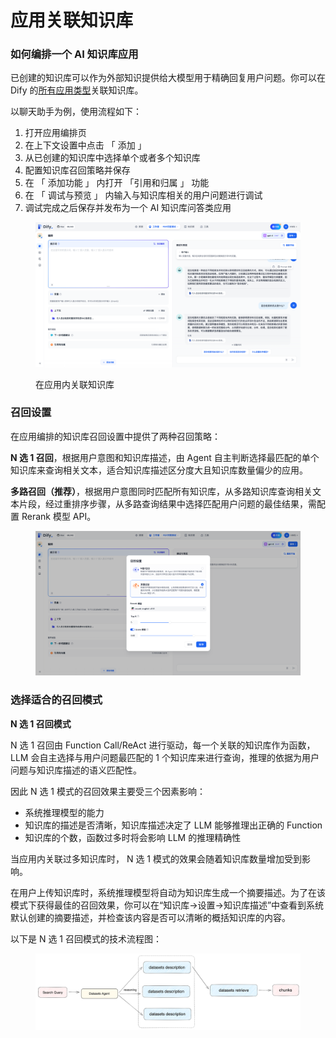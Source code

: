 # 应用关联知识库

### 如何编排一个 AI 知识库应用

已创建的知识库可以作为外部知识提供给大模型用于精确回复用户问题。你可以在 Dify 的[所有应用类型](../application-design/#application\_type)关联知识库。

以聊天助手为例，使用流程如下：

1. 打开应用编排页
2. 在上下文设置中点击 「 添加 」
3. 从已创建的知识库中选择单个或者多个知识库
4. 配置知识库召回策略并保存
5. 在 「 添加功能 」 内打开 「引用和归属 」 功能
6. 在 「 调试与预览 」 内输入与知识库相关的用户问题进行调试
7. 调试完成之后保存并发布为一个 AI 知识库问答类应用

<figure><img src="../../.gitbook/assets/image (187).png" alt=""><figcaption><p>在应用内关联知识库</p></figcaption></figure>

### 召回设置

在应用编排的知识库召回设置中提供了两种召回策略：

**N 选 1 召回**，根据用户意图和知识库描述，由 Agent 自主判断选择最匹配的单个知识库来查询相关文本，适合知识库描述区分度大且知识库数量偏少的应用。

**多路召回（推荐）**，根据用户意图同时匹配所有知识库，从多路知识库查询相关文本片段，经过重排序步骤，从多路查询结果中选择匹配用户问题的最佳结果，需配置 Rerank 模型 API。

<figure><img src="../../.gitbook/assets/image (189).png" alt=""><figcaption></figcaption></figure>

### 选择适合的召回模式

**N 选 1 召回模式**

N 选 1 召回由  Function Call/ReAct 进行驱动，每一个关联的知识库作为函数，LLM 会自主选择与用户问题最匹配的 1 个知识库来进行查询，推理的依据为用户问题与知识库描述的语义匹配性。

因此 N 选 1 模式的召回效果主要受三个因素影响：

* 系统推理模型的能力
* 知识库的描述是否清晰，知识库描述决定了 LLM 能够推理出正确的 Function
* 知识库的个数，函数过多时将会影响 LLM 的推理精确性

当应用内关联过多知识库时， N 选 1 模式的效果会随着知识库数量增加受到影响。

在用户上传知识库时，系统推理模型将自动为知识库生成一个摘要描述。为了在该模式下获得最佳的召回效果，你可以在“知识库->设置->知识库描述”中查看到系统默认创建的摘要描述，并检查该内容是否可以清晰的概括知识库的内容。

以下是 N 选 1 召回模式的技术流程图：

<figure><img src="../../.gitbook/assets/image (190).png" alt=""><figcaption></figcaption></figure>

